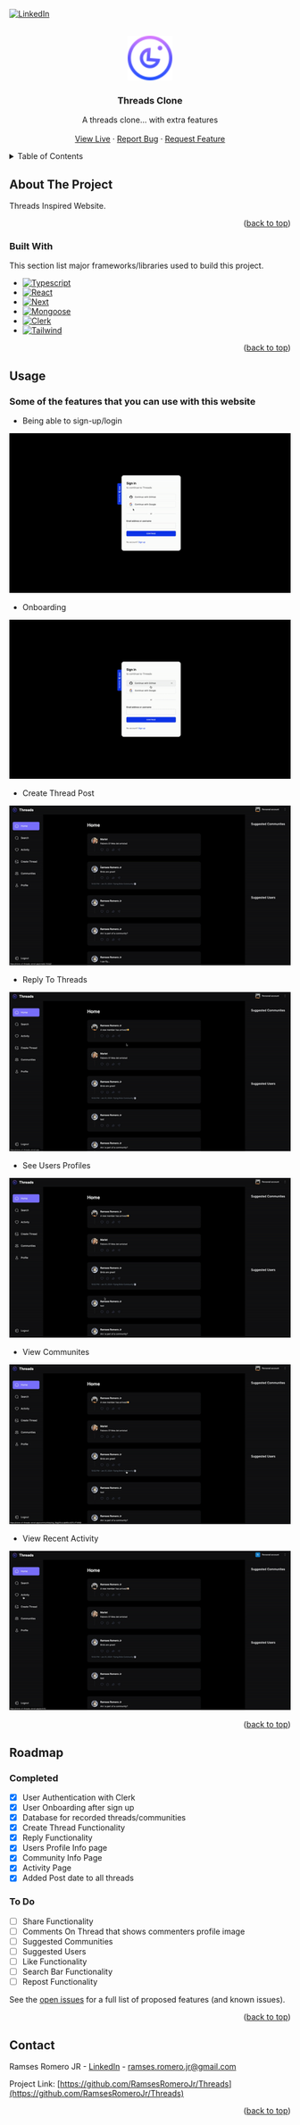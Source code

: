 
<a name="readme-top"></a>



<!-- PROJECT SHIELDS -->
<!--
*** I'm using markdown "reference style" links for readability.
*** Reference links are enclosed in brackets [ ] instead of parentheses ( ).
*** See the bottom of this document for the declaration of the reference variables
*** for contributors-url, forks-url, etc. This is an optional, concise syntax you may use.
*** https://www.markdownguide.org/basic-syntax/#reference-style-links
-->

[![LinkedIn][linkedin-shield]][linkedin-url]



<!-- PROJECT LOGO -->
<br />
<div align="center">
  <a href="https://github.com/RamsesRomeroJr/Threads">
    <img src="https://raw.githubusercontent.com/RamsesRomeroJr/Threads/81e530e60ba8de6b67474b056a22e0f5e14472d9/public/assets/logo.svg" alt="Logo" width="80" height="80">
  </a>

  <h3 align="center">Threads Clone</h3>

  <p align="center">
    A threads clone... with extra features
    <br />
    <br />
    <a href="https://clone-of-threads.vercel.app/">View Live</a>
    ·
    <a href="https://github.com/RamsesRomeroJr/Threads/issues">Report Bug</a>
    ·
    <a href="https://github.com/RamsesRomeroJr/Threads/issues">Request Feature</a>
  </p>
</div>



<!-- TABLE OF CONTENTS -->
<details>
  <summary>Table of Contents</summary>
  <ol>
    <li>
      <a href="#about-the-project">About The Project</a>
      <ul>
        <li><a href="#built-with">Built With</a></li>
      </ul>
    </li>
    <li><a href="#usage">Usage</a></li>
    <li><a href="#roadmap">Roadmap</a></li>
    <li><a href="#contact">Contact</a></li>
  </ol>
</details>



<!-- ABOUT THE PROJECT -->
## About The Project

Threads Inspired Website.

<p align="right">(<a href="#readme-top">back to top</a>)</p>

### Built With

This section list major frameworks/libraries used to build this project.

* [![Typescript][Typescript]][Typescript-url]
* [![React][React.js]][React-url]
* [![Next][Next.js]][Next-url]
* [![Mongoose][Mongoose]][Mongoose-url]
* [![Clerk][Clerk]][Clerk-url]
* [![Tailwind][Tailwind]][Tailwind-url]

<p align="right">(<a href="#readme-top">back to top</a>)</p>

<!-- USAGE EXAMPLES -->
## Usage

### Some of the features that you can use with this website
- Being able to sign-up/login
<img src="./public/assets/Threads-Signup.gif" />

- Onboarding
<img src="./public/assets/Threads-Onboarding.gif" />

- Create Thread Post
<img src="./public/assets/Threads-CreateThread.gif" />

- Reply To Threads
<img src="./public/assets/Threads-Reply.gif" />

- See Users Profiles
<img src="./public/assets/Threads-UserProfile.gif" />

- View Communites
<img src="./public/assets/Threads-CommunityView.gif" />

- View Recent Activity
<img src="./public/assets/Threads-ActivityPage.gif" />


<p align="right">(<a href="#readme-top">back to top</a>)</p>



<!-- ROADMAP -->
## Roadmap

### Completed
- [x] User Authentication with Clerk
- [x] User Onboarding after sign up
- [x] Database for recorded threads/communities
- [x] Create Thread Functionality
- [x] Reply Functionality
- [x] Users Profile Info page
- [x] Community Info Page
- [x] Activity Page
- [x] Added Post date to all threads

### To Do
- [ ] Share Functionality
- [ ] Comments On Thread that shows commenters profile image
- [ ] Suggested Communities
- [ ] Suggested Users
- [ ] Like Functionality
- [ ] Search Bar Functionality
- [ ] Repost Functionality

See the [open issues](https://github.com/RamsesRomeroJr/Threads/issues) for a full list of proposed features (and known issues).

<p align="right">(<a href="#readme-top">back to top</a>)</p>

<!-- CONTACT -->
## Contact

Ramses Romero JR - [LinkedIn](https://www.linkedin.com/in/ramses-romero-jr/) - ramses.romero.jr@gmail.com

Project Link: [https://github.com/RamsesRomeroJr/Threads](https://github.com/RamsesRomeroJr/Threads)

<p align="right">(<a href="#readme-top">back to top</a>)</p>



<!-- MARKDOWN LINKS & IMAGES -->
<!-- https://www.markdownguide.org/basic-syntax/#reference-style-links -->
[Clerk]: https://img.shields.io/badge/Clerk-000000?style=for-the-badge&logo=clerk&logoColor=b0a5f5
[Clerk-url]: https://clerk.com/
[linkedin-shield]: https://img.shields.io/badge/-LinkedIn-black.svg?style=for-the-badge&logo=linkedin&colorB=555
[linkedin-url]: https://www.linkedin.com/in/ramses-romero-jr/
[Mongoose]: https://img.shields.io/badge/Mongoose-000000?style=for-the-badge&logo=mongoose&logoColor=red
[Mongoose-url]: https://www.mongodb.com/developer/languages/javascript/getting-started-with-mongodb-and-mongoose/
[Next.js]: https://img.shields.io/badge/next.js-000000?style=for-the-badge&logo=nextdotjs&logoColor=white
[Next-url]: https://nextjs.org/
[React.js]: https://img.shields.io/badge/React-000000?style=for-the-badge&logo=react&logoColor=61DAFB
[React-url]: https://reactjs.org/
[Tailwind]: https://img.shields.io/badge/TailwindCSS-000000?style=for-the-badge&logo=tailwindcss&logoColor=#38BDF8
[Tailwind-url]: https://tailwindcss.com/
[Typescript]: https://img.shields.io/badge/Typescript-000000?style=for-the-badge&logo=typescript&logoColor=lightblue
[Typescript-url]: https://www.typescriptlang.org/
